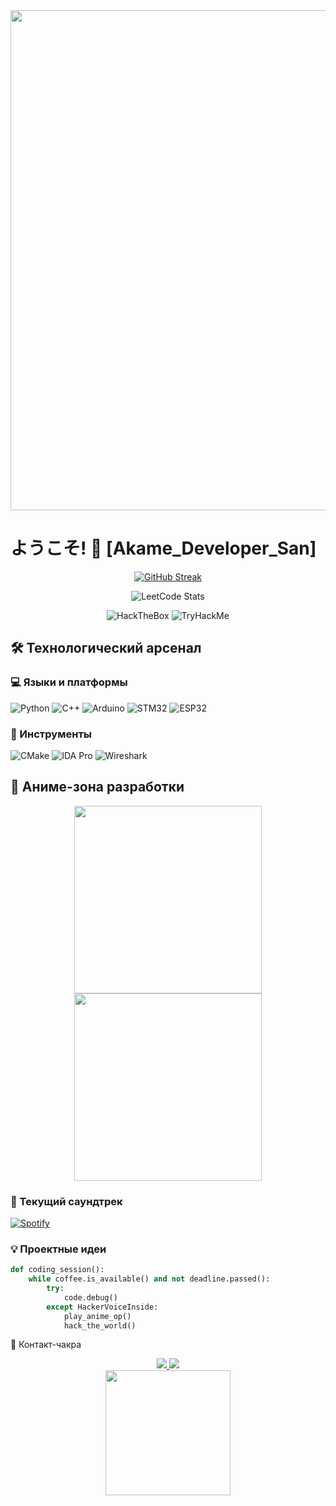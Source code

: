 <!-- Аниме-баннер -->
<div align="center">
  <img src="https://i.pinimg.com/originals/58/e9/10/58e9100d8e551105cf4aae0b8d57f0a1.gif" width="800">
</div>

# ようこそ! 👾 [Akame_Developer_San]

<div align="center">
  
  [![GitHub Streak](https://streak-stats.demolab.com?user=yourusername&theme=tokyonight&border_radius=10&mode=weekly)](https://git.io/streak-stats)
  
  ![LeetCode Stats](https://leetcard.jacoblin.cool/yourusername?theme=dark&font=Noto%20Sans)
  
  ![HackTheBox](https://img.shields.io/badge/HackTheBox-111111?style=for-the-badge&logo=Hack%20The%20Box&logoColor=9FEF00)
  ![TryHackMe](https://img.shields.io/badge/TryHackMe-212C42?style=for-the-badge&logo=TryHackMe&logoColor=white)

</div>

## 🛠️ Технологический арсенал

### 💻 Языки и платформы
![Python](https://img.shields.io/badge/Python-3776AB?style=for-the-badge&logo=python&logoColor=white)
![C++](https://img.shields.io/badge/C++-00599C?style=for-the-badge&logo=c%2B%2B&logoColor=white)
![Arduino](https://img.shields.io/badge/Arduino-00979D?style=for-the-badge&logo=Arduino&logoColor=white)
![STM32](https://img.shields.io/badge/STM32-03234B?style=for-the-badge&logo=STMicroelectronics&logoColor=white)
![ESP32](https://img.shields.io/badge/ESP32-E7352C?style=for-the-badge&logo=espressif&logoColor=white)

### 🔧 Инструменты
![CMake](https://img.shields.io/badge/CMake-064F8C?style=for-the-badge&logo=cmake&logoColor=white)
![IDA Pro](https://img.shields.io/badge/IDA_Pro-FF6C37?style=for-the-badge&logo=hex-rays&logoColor=white)
![Wireshark](https://img.shields.io/badge/Wireshark-1679A7?style=for-the-badge&logo=wireshark&logoColor=white)

## 🌸 Аниме-зона разработки

<div align="center">
  <img src="https://media.tenor.com/5ry-200hErMAAAAd/hacker-anime.gif" width="300">
  <img src="https://i.gifer.com/origin/0b/0b4f9d6a3e1f7d8e8f7d9c9d3f3d3d3.gif" width="300">
</div>

### 🎵 Текущий саундтрек
[![Spotify](https://novatorem.bgstatic.vercel.app/api/spotify)](https://open.spotify.com/user/yourprofile)

### 💡 Проектные идеи
```python
def coding_session():
    while coffee.is_available() and not deadline.passed():
        try:
            code.debug()
        except HackerVoiceInside:
            play_anime_op()
            hack_the_world()
```
📡 Контакт-чакра
<div align="center"> <a href="https://t.me/yourprofile"> <img src="https://img.shields.io/badge/Telegram-2CA5E0?style=for-the-badge&logo=telegram&logoColor=white"> </a> <a href="mailto:youremail@domain.com"> <img src="https://img.shields.io/badge/ProtonMail-8B89CC?style=for-the-badge&logo=protonmail&logoColor=white"> </a> </div><!-- Аниме-футер --><div align="center"> <img src="https://media1.tenor.com/images/0c9af4b0fbb9f3cf4c1b0e4f8f0a3f8c/tenor.gif" width="200"> </div> 
